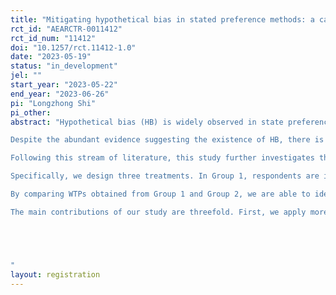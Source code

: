 ```yaml
---
title: "Mitigating hypothetical bias in stated preference methods: a case study on eyestalk ablated shrimp and hazardous waste recycling"
rct_id: "AEARCTR-0011412"
rct_id_num: "11412"
doi: "10.1257/rct.11412-1.0"
date: "2023-05-19"
status: "in_development"
jel: ""
start_year: "2023-05-22"
end_year: "2023-06-26"
pi: "Longzhong Shi"
pi_other:
abstract: "Hypothetical bias (HB) is widely observed in state preference studies, defined as the discrepancy between the monetary value that individuals are willing to pay for a good under hypothetical scenarios and their actual payment in real-world situations. This bias significantly impairs the external validity of stated preference studies, thereby restricting their generalizability.  
Despite the abundant evidence suggesting the existence of HB, there is no consensus on the contributors of HB. Current studies suggest various potential contributors, include psychological factors, strategic behaviors, and elicitation mechanisms (Penn and Hu, 2018). Accordingly, methods to mitigate HB are proposed. Examples include the cheap talk, oath, honest priming, and incentive compatible elicitation mechanism.
Following this stream of literature, this study further investigates the connection between psychological factors and HB, and propose corresponding strategy to mitigate HB.
Specifically, we design three treatments. In Group 1, respondents are initially presented with a hypothetical Becker-DeGroot-Marschak (BDM) mechanism, which captures their willingness to pay (WTP) for non-eyestalk-ablated shrimp. Subsequently, an advisory referendum on hazardous waste recycling is administered, utilizing a payment card elicitation method. In Group 2, respondents finish a BDM task involving real payments, followed by the same advisory referendum as in the first group. In Group 3, respondents are only provided with the advisory referendum section. Eye-tracking techniques and phycological metrics are applied across all three treatments to collect psychological factors.
By comparing WTPs obtained from Group 1 and Group 2, we are able to identify potential psychological factors that contribute to HB. Accordingly, novel mitigation methods within the context of WTP elicitation for private good are proposed. Furthermore, by encompassing all tree treatments, we aim to investigate whether the introduction of real payments for a private good can serve as a priming and reduce the potential HB in the valuation of an unrelated public good. Our study design allows for a deeper understanding of the interplay between psychological factors and HB in the context of private and public good valuation. 
The main contributions of our study are threefold. First, we apply more comprehensive and objective measurements to identify the possible contributors of HB, specifically the eye-tracking and phycological metrics. Second, based on findings from our investigation, we propose novel ex post mitigation methods that calibrate WTP using phycological metrics. Third, we utilize the real-payment priming to reduce HB in the valuation of public goods.


"
layout: registration
---
```


